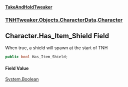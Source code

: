 #### [TakeAndHoldTweaker](index.md 'index')
### [TNHTweaker.Objects.CharacterData](TNHTweaker.Objects.CharacterData.md 'TNHTweaker.Objects.CharacterData').[Character](TNHTweaker.Objects.CharacterData.Character.md 'TNHTweaker.Objects.CharacterData.Character')

## Character.Has_Item_Shield Field

When true, a shield will spawn at the start of TNH

```csharp
public bool Has_Item_Shield;
```

#### Field Value
[System.Boolean](https://docs.microsoft.com/en-us/dotnet/api/System.Boolean 'System.Boolean')